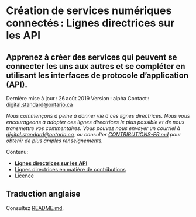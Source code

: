 # Création de services numériques connectés : Lignes directrices sur les API
## Apprenez à créer des services qui peuvent se connecter les uns aux autres et se compléter en utilisant les interfaces de protocole d’application (API).

Dernière mise à jour : 26 août 2019
Version : alpha
Contact :  [digital.standard@ontario.ca](mailto:digital.standard@ontario.ca)

*Nous commençons à peine à donner vie à ces lignes directrices. Nous vous encourageons à adopter ces lignes directrices le plus possible et de nous transmettre vos commentaires. Vous pouvez nous envoyer un courriel à [digital.standard@ontario.ca](mailto:digital.standard@ontario.ca), ou consulter [CONTRIBUTIONS-FR.md](CONTRIBUTIONS-FR.md) pour obtenir de plus amples renseignements.*

Contenu:
* [**Lignes directrices sur les API**](Lignes-directrices-sur-les-API.md)
* [Lignes directrices en matière de contributions](CONTRIBUTIONS-FR.md)
* [Licence](LICENCE-FR.md)

## Traduction anglaise

Consultez [README.md](README.md).
